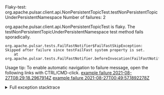         
Flaky-test: org.apache.pulsar.client.api.NonPersistentTopicTest.testNonPersistentTopicUnderPersistentNamespace
Number of failures: 2

org.apache.pulsar.client.api.NonPersistentTopicTest is flaky. The testNonPersistentTopicUnderPersistentNamespace test method fails sporadically.

```
org.apache.pulsar.tests.FailFastNotifier$FailFastSkipException: Skipped after failure since testFailFast system property is set.
	at org.apache.pulsar.tests.FailFastNotifier.beforeInvocation(FailFastNotifier.java:88)

```

Usage tip: To enable automatic navigation to failure message, open the following links with CTRL/CMD-click.
[example failure 2021-08-27T08:29:18.2967914Z](https://github.com/apache/pulsar/runs/3441181143?check_suite_focus=true#step:9:1496)
[example failure 2021-08-27T00:49:57.1892278Z](https://github.com/apache/pulsar/runs/3438608157?check_suite_focus=true#step:9:1492)


<details>
<summary>Full exception stacktrace</summary>
<code><pre>
org.apache.pulsar.tests.FailFastNotifier$FailFastSkipException: Skipped after failure since testFailFast system property is set.
	at org.apache.pulsar.tests.FailFastNotifier.beforeInvocation(FailFastNotifier.java:88)

</pre></code>
</details>

